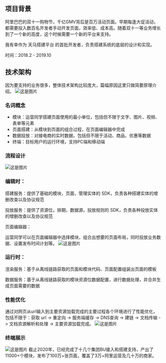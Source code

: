 ## 项目背景

阿里巴巴的双十一购物节，千亿GMV背后是百万活动页面。早期每逢大促活动，都需要投入数百名开发者手动开发页面，效率低、成本高。随着双十一等业务增长到了一个新的高度，这个时候需要一个新的平台来支持。

我有幸作为 天马搭建平台 的首批开发者，负责搭建系统的底层的设计和实现。

时间：2018.2 - 2019.10

## 技术架构

因为要支持的业务很多，整体技术架构比较庞大，篇幅原因这里只做简要原理介绍。
![这是图片](/ali_pbs_architecture.png)

### 名词概念

- 模块：运营同学搭建页面使用的最小单位，包括但不限于文字、图片、视频、表单等元素
- 页面搭建：从模块到页面的组合过程，在页面编辑器中完成
- 数据投放：对接电商的实时数据，包括但不限于活动、商品、优惠等数据
- 终端：目标用户的运行环境，支持PC端和移动端

### 流程设计

![这是图片](/ali_pbs_process.png)

### 编辑时：

搭建服务：提供了基础的模块，页面，管理实体的 SDK，负责各种搭建实体的增删改查以及协议规范

投放服务：提供了资源位，排期，数据源，投放规则的 SDK，负责各种投放实体的增删改查以及协议规范

页面编辑器：

运营同学可以在页面编辑器中选择模块，组合出想要的页面布局，同时投放业务数据、设置发布时间计划等。
![这是图片](/ali_pbs_editor.png)

### 运行时：

渲染服务：基于从离线链路获取的页面和模块代码、页面配置组装出页面的模板

数据服务：基于从离线链路获取的模块资源位数据配置，进行数据处理，并合并生成页面需要的数据

### 性能优化

通过对网页从url输入到主要资源加载完成的主要过程各个环境进行了性能优化，包括不限于：获取 url -> 重定向 -> 服务端缓存 -> DNS查询 -> 建链 -> 文档传输 -> 文档资源解析和处理 -> 主要资源加载完成。
![这是图片](/browser_performance_timing.png)

### 终端展示

![这是图片](/ali_pbs_preview.png)
截止2020年，已经完成了十几个集团BU接入和搭建支持，产出了11000+个模块，发布了100万+张页面，覆盖了3万+阿里运营及几十万的商家。
